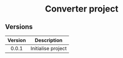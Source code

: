 # <p align="center">Converter project</p>

## Versions

| Version |     Description    |
|:-------:|:------------------:|
|  0.0.1  | Initialise project |